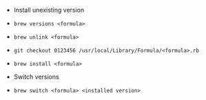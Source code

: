 - Install unexisting version
- `brew versions <formula>`
- `brew unlink <formula>`
- `git checkout 0123456 /usr/local/Library/Formula/<formula>.rb`
- `brew install <formula>`

- Switch versions
- `brew switch <formula> <installed version>`
